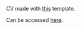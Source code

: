 CV made with [this](https://github.com/sharu725/online-cv) template.

Can be accessed [here](https://github.com/Mrackushka/cv).
